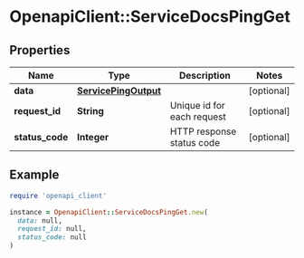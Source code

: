 # OpenapiClient::ServiceDocsPingGet

## Properties

| Name | Type | Description | Notes |
| ---- | ---- | ----------- | ----- |
| **data** | [**ServicePingOutput**](ServicePingOutput.md) |  | [optional] |
| **request_id** | **String** | Unique id for each request | [optional] |
| **status_code** | **Integer** | HTTP response status code | [optional] |

## Example

```ruby
require 'openapi_client'

instance = OpenapiClient::ServiceDocsPingGet.new(
  data: null,
  request_id: null,
  status_code: null
)
```

